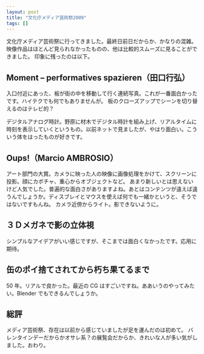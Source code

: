 ```yaml
---
layout: post
title: "文化庁メディア芸術祭2009"
tags: []
---
```


文化庁メディア芸術祭に行ってきました。最終日前日だからか、かなりの混雑。映像作品はほとんど見られなかったものの、他は比較的スムーズに見ることができました。
印象に残ったのは以下。

## Moment &#8211; performatives spazieren（田口行弘）

入口付近にあった、板が街の中を移動して行く連続写真。これが一番面白かったです。ハイテクでも何でもありませんが。
板のクローズアップでシーンを切り替えるのはテレビ的？

デジタルアナログ時計。野原に材木でデジタル時計を組み上げ、リアルタイムに時刻を表示していくというもの。以前ネットで見ましたが、やはり面白い。こういう体をはったものが好きです。

## Oups!（Marcio AMBROSIO）

アート部門の大賞。カメラに映った人の映像に画像処理をかけて、スクリーンに投影。顔にカボチャ、重心からオブジェクトなど。
あまり新しいとは思えないけど人気でした。普遍的な面白さがありますよね。あとはコンテンツが違えば違うんでしょうか。ディスブレイとマウスを使えば何でも一緒かというと、そうではないですもんね。
カメラ近傍からライト。影できないように。

## ３Ｄメガネで影の立体視

シンプルなアイデアがいい感じですが、そこまでは面白くなかったです。応用に期待。

## 缶のポイ捨てされてから朽ち果てるまで

50 年。リアルで良かった。最近の CG はすごいですね。ああいうのやってみたい。Blender でもできるんでしょうか。

## 総評

メディア芸術祭、存在は以前から感じていましたが足を運んだのは初めて。
バレンタインデーだからかオサレ系？の展覧会だからか、きれいな人が多い気がしました。おわり。

